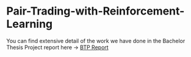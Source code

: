 # Pair-Trading-with-Reinforcement-Learning

You can find extensive detail of the work we have done in the Bachelor Thesis Project report here ->
[BTP Report](https://github.com/anmoljain13/Pair-Trading-with-Reinforcement-Learning/blob/main/BTP_report.pdf)
